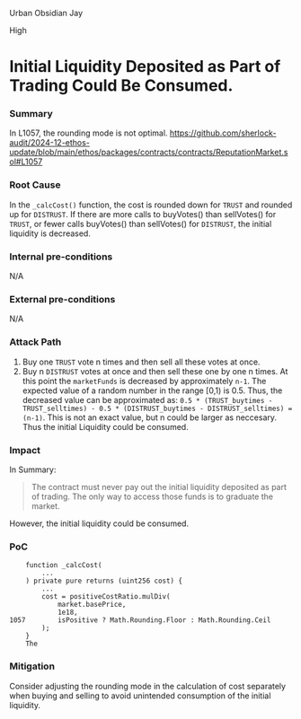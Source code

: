 Urban Obsidian Jay

High

# Initial Liquidity Deposited as Part of Trading Could Be Consumed.

### Summary
In L1057, the rounding mode is not optimal.
https://github.com/sherlock-audit/2024-12-ethos-update/blob/main/ethos/packages/contracts/contracts/ReputationMarket.sol#L1057

### Root Cause
In the `_calcCost()` function, the cost is rounded down for `TRUST` and rounded up for `DISTRUST`.
If there are more calls to buyVotes() than sellVotes() for `TRUST`, or fewer calls buyVotes() than sellVotes() for `DISTRUST`, the initial liquidity is decreased.

### Internal pre-conditions
N/A

### External pre-conditions
N/A

### Attack Path
1. Buy one `TRUST` vote n times and then sell all these votes at once.
2. Buy n `DISTRUST` votes at once and then sell these one by one n times.
At this point the `marketFunds` is decreased by approximately `n-1`.
The expected value of a random number in the range [0,1) is 0.5. Thus, the decreased value can be approximated as:
    `0.5 * (TRUST_buytimes - TRUST_selltimes) - 0.5 * (DISTRUST_buytimes - DISTRUST_selltimes) = (n-1)`.
This is not an exact value, but n could be larger as neccesary. Thus the initial Liquidity could be consumed.

### Impact
In Summary:
>The contract must never pay out the initial liquidity deposited as part of trading. The only way to access those funds is to graduate the market.

However, the initial liquidity could be consumed.

### PoC
```solidity
    function _calcCost(
        ...
    ) private pure returns (uint256 cost) {
        ...
        cost = positiveCostRatio.mulDiv(
            market.basePrice,
            1e18,
1057        isPositive ? Math.Rounding.Floor : Math.Rounding.Ceil
        );
    }
    The
```
### Mitigation
Consider adjusting the rounding mode in the calculation of cost separately when buying and selling to avoid unintended consumption of the initial liquidity.